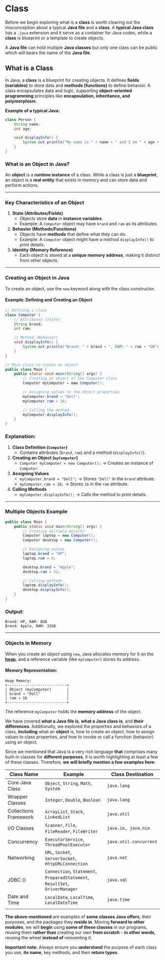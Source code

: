 # Class

Before we begin exploring what is a **class** is worth clearing out the misconception about a typical **Java file**  and a **class**. A **typical Java class** has a `.java` extension and it serve as a container for Java codes, while a **class** is blueprint or a template to create objects. 

A **Java file** can hold multiple **Java classes** but only one class can be public which will bears the name of the **Java file**. 

## What is a Class

In Java, a **class** is a blueprint for creating objects. It defines **fields (variables)** to store data and **methods (functions)** to define behavior. A class encapsulates data and logic, supporting **object-oriented programming** principles like **encapsulation, inheritance, and polymorphism**.

**Example of a typical Java:**

```java
class Person {
    String name;
    int age;

    void displayInfo() {
        System.out.println("My name is " + name + " and I am " + age + " old");
    }
}
```
### **What is an Object in Java?**

An **object** is a **runtime instance** of a class. While a class is just a **blueprint**, an object is a **real entity** that exists in memory and can store data and perform actions.

------

### **Key Characteristics of an Object**

1. **State (Attributes/Fields)**
   - Objects store **data** in **instance variables**.
   - Example: A `Computer` object may have `brand` and `ram` as its attributes.
2. **Behavior (Methods/Functions)**
   - Objects have **methods** that define what they can do.
   - Example: A `Computer` object might have a method `displayInfo()` to print details.
3. **Identity (Memory Reference)**
   - Each object is stored at a **unique memory address**, making it distinct from other objects.

------

### **Creating an Object in Java**

To create an object, use the `new` keyword along with the class constructor.

#### **Example: Defining and Creating an Object**

```java
// Defining a class
class Computer {
    // Attributes (State)
    String brand;
    int ram;

    // Method (Behavior)
    void displayInfo() {
        System.out.println("Brand: " + brand + ", RAM: " + ram + "GB");
    }
}

// Main class to create an object
public class Main {
    public static void main(String[] args) {
        // Creating an object of the Computer class
        Computer myComputer = new Computer();

        // Assigning values to the object properties
        myComputer.brand = "Dell";
        myComputer.ram = 16;

        // Calling the method
        myComputer.displayInfo();
    }
}
```

### **Explanation:**

1. **Class Definition (`Computer`)**
   - Contains attributes (`brand`, `ram`) and a method (`displayInfo()`).
2. **Creating an Object (`myComputer`)**
   - `Computer myComputer = new Computer();` → Creates an instance of `Computer`.
3. **Assigning Values**
   - `myComputer.brand = "Dell";` → Stores `"Dell"` in the `brand` attribute.
   - `myComputer.ram = 16;` → Stores `16` in the `ram` attribute.
4. **Calling Methods**
   - `myComputer.displayInfo();` → Calls the method to print details.

------

### **Multiple Objects Example**

```java
public class Main {
    public static void main(String[] args) {
        // Creating multiple objects
        Computer laptop = new Computer();
        Computer desktop = new Computer();

        // Assigning values
        laptop.brand = "HP";
        laptop.ram = 8;

        desktop.brand = "Apple";
        desktop.ram = 32;

        // Calling methods
        laptop.displayInfo();
        desktop.displayInfo();
    }
}
```

### **Output:**

```
Brand: HP, RAM: 8GB
Brand: Apple, RAM: 32GB
```

------

### **Objects in Memory**

When you create an object using `new`, Java allocates memory for it on the [**heap**](), and a reference variable (like `myComputer`) stores its address.

#### **Memory Representation:**

```
Heap Memory:
+---------------------------+
| Object (myComputer)       |
| brand → "Dell"            |
| ram → 16                  |
+---------------------------+
```

The reference `myComputer` holds the **memory address** of the object.

We have covered **what a Java file is**, **what a Java class is**, and **their differences**. Additionally, we explored the properties and behaviors of a class, **including** what an **object** is, how to create an object, how to assign values to class properties, and how to invoke or call a function (behavior) using an object.

Since we mentioned that Java is a very rich language **that** comprises many built-in classes for **different purposes**, it is worth highlighting at least a few of these classes. Therefore, **we will briefly mention a few examples here**:

| Class Name            | Example                                                      | Class Destination      |
| --------------------- | ------------------------------------------------------------ | ---------------------- |
| Core Java Class       | `Object`, `String`, `Math`, `System`                         | `java.lang`            |
| Wrapper Classes       | `Integer`, `Double`, `Boolean`                               | `java.lang`            |
| Collections Framework | `ArrayList`, `Stack`, `LinkedList`                           | `java.util`            |
| I/O Classes           | `Scanner`, `File`, `FileReader`, `FileWriter`                | `java.io, java.nio`    |
| Concurrency           | `ExecutorService`, `ThreadPoolExecutor`                      | `java.util.concurrent` |
| Networking            | `URL`, `Socket`, `ServerSocket`, `HttpURLConnection`         | `java.net`             |
| JDBC ()               | `Connection`, `Statement`, `PreparedStatement`, `ResultSet`, `DriverManager` | `java.sql`             |
| Date and Time         | `LocalDate`, `LocalTime`, `LocalDateTime`                    | `java.time`            |
|                       |                                                              |                        |

**The above-mentioned** are examples of **some classes Java offers**, their purposes, and the packages they **reside in**. Moving **forward to other modules**, we will **begin** using **some of these classes** in our programs, reusing them **rather than** creating our own **from scratch** – **in other words**, reusing the wheel **instead of** reinventing it.

**Important note:** Always ensure you **understand** the purpose of each class you use, **its name**, key methods, and their **return types**.